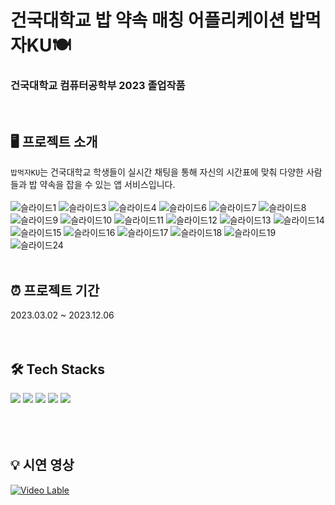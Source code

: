 # 건국대학교 밥 약속 매칭 어플리케이션 밥먹자KU🍽️

### 건국대학교 컴퓨터공학부 2023 졸업작품

<br>

## 🖥️ 프로젝트 소개
`밥먹자KU`는 건국대학교 학생들이 실시간 채팅을 통해 자신의 시간표에 맞춰 다양한 사람들과 밥 약속을 잡을 수 있는 앱 서비스입니다. <br><br>
![슬라이드1](https://github.com/ssggii/bobmukjaKU-FE/assets/80433455/8848a3fb-d3fe-4df4-bc43-79d7ee5e3233)
![슬라이드3](https://github.com/ssggii/bobmukjaKU-FE/assets/80433455/f6b29c7c-ceb1-49fa-a20c-4a0e6b8c9935)
![슬라이드4](https://github.com/ssggii/bobmukjaKU-FE/assets/80433455/a98ecdd8-3bda-4e41-9639-6c20c6816889)
![슬라이드6](https://github.com/ssggii/bobmukjaKU-FE/assets/80433455/f917ba7f-4cf9-4f4a-ac54-54fa5269d843)
![슬라이드7](https://github.com/ssggii/bobmukjaKU-FE/assets/80433455/db201f19-98fc-4f4b-ad3e-ddd0df5f1046)
![슬라이드8](https://github.com/ssggii/bobmukjaKU-FE/assets/80433455/b749fb91-3009-4233-b40c-58aa8ffa1909)
![슬라이드9](https://github.com/ssggii/bobmukjaKU-FE/assets/80433455/c1d6d16a-7325-4ffc-8538-e4248beb9f94)
![슬라이드10](https://github.com/ssggii/bobmukjaKU-FE/assets/80433455/e2a275d0-9b45-47e2-95cb-32a667d2a52e)
![슬라이드11](https://github.com/ssggii/bobmukjaKU-FE/assets/80433455/da55e9e9-339f-4523-a720-fc64f0467954)
![슬라이드12](https://github.com/ssggii/bobmukjaKU-FE/assets/80433455/5576e609-f994-4bbf-9f9c-1c2817bcff05)
![슬라이드13](https://github.com/ssggii/bobmukjaKU-FE/assets/80433455/be55441e-f09d-4a98-b3ce-aaa56c46901c)
![슬라이드14](https://github.com/ssggii/bobmukjaKU-FE/assets/80433455/1674919f-3c01-4126-9bf4-9313f040ed4a)
![슬라이드15](https://github.com/ssggii/bobmukjaKU-FE/assets/80433455/f819758c-e7eb-463d-9474-f627b63d8374)
![슬라이드16](https://github.com/ssggii/bobmukjaKU-FE/assets/80433455/1e958bff-7e77-4f59-81b0-c9db7638c9a3)
![슬라이드17](https://github.com/ssggii/bobmukjaKU-FE/assets/80433455/f983399a-02dc-4161-b032-1a7e9eb0c0ff)
![슬라이드18](https://github.com/ssggii/bobmukjaKU-FE/assets/80433455/5baf22a2-c30f-4449-9114-3674c3a9325e)
![슬라이드19](https://github.com/ssggii/bobmukjaKU-FE/assets/80433455/c93e7d72-53fb-475e-8fcb-5b0241faed7b)
![슬라이드24](https://github.com/ssggii/bobmukjaKU-FE/assets/80433455/53b46bb7-b98b-465d-a22a-e6321d183984)
<br><br>

## ⏰ 프로젝트 기간
2023.03.02 ~ 2023.12.06
<br><br><br>

## 🛠️ Tech Stacks
<div>
  <img src="https://img.shields.io/badge/kotlin-7F52FF?style=for-the-badge&logo=kotlin&logoColor=white">
  <img src="https://img.shields.io/badge/springboot-6DB33F?style=for-the-badge&logo=springboot&logoColor=white">
  <img src="https://img.shields.io/badge/mariaDB-003545?style=for-the-badge&logo=mariaDB&logoColor=white">
  <img src="https://img.shields.io/badge/flask-000000?style=for-the-badge&logo=flask&logoColor=white">
  <img src="https://img.shields.io/badge/firebase-FFCA28?style=for-the-badge&logo=firebase&logoColor=white">
</div>
<br><br><br>

## 💡 시연 영상
[![Video Lable](http://img.youtube.com/vi/HMFMw17umcE/0.jpg)](https://youtu.be/HMFMw17umcE?si=edYIjaY33csZEZ0H)

